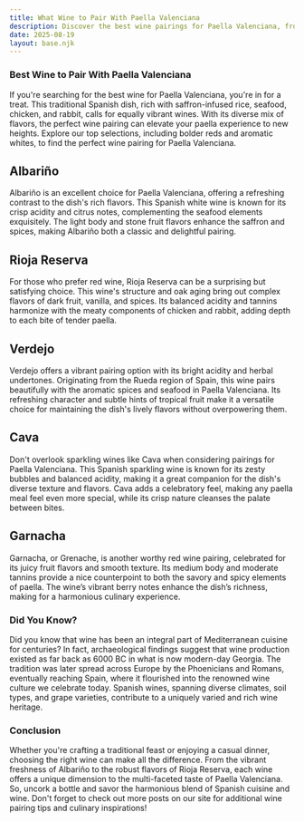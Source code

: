 ```yaml
---
title: What Wine to Pair With Paella Valenciana
description: Discover the best wine pairings for Paella Valenciana, from bold reds to crisp whites.
date: 2025-08-19
layout: base.njk
---
```


### Best Wine to Pair With Paella Valenciana

If you're searching for the best wine for Paella Valenciana, you're in for a treat. This traditional Spanish dish, rich with saffron-infused rice, seafood, chicken, and rabbit, calls for equally vibrant wines. With its diverse mix of flavors, the perfect wine pairing can elevate your paella experience to new heights. Explore our top selections, including bolder reds and aromatic whites, to find the perfect wine pairing for Paella Valenciana.

## Albariño

Albariño is an excellent choice for Paella Valenciana, offering a refreshing contrast to the dish's rich flavors. This Spanish white wine is known for its crisp acidity and citrus notes, complementing the seafood elements exquisitely. The light body and stone fruit flavors enhance the saffron and spices, making Albariño both a classic and delightful pairing.

## Rioja Reserva

For those who prefer red wine, Rioja Reserva can be a surprising but satisfying choice. This wine's structure and oak aging bring out complex flavors of dark fruit, vanilla, and spices. Its balanced acidity and tannins harmonize with the meaty components of chicken and rabbit, adding depth to each bite of tender paella.

## Verdejo

Verdejo offers a vibrant pairing option with its bright acidity and herbal undertones. Originating from the Rueda region of Spain, this wine pairs beautifully with the aromatic spices and seafood in Paella Valenciana. Its refreshing character and subtle hints of tropical fruit make it a versatile choice for maintaining the dish's lively flavors without overpowering them.

## Cava

Don't overlook sparkling wines like Cava when considering pairings for Paella Valenciana. This Spanish sparkling wine is known for its zesty bubbles and balanced acidity, making it a great companion for the dish's diverse texture and flavors. Cava adds a celebratory feel, making any paella meal feel even more special, while its crisp nature cleanses the palate between bites.

## Garnacha

Garnacha, or Grenache, is another worthy red wine pairing, celebrated for its juicy fruit flavors and smooth texture. Its medium body and moderate tannins provide a nice counterpoint to both the savory and spicy elements of paella. The wine’s vibrant berry notes enhance the dish’s richness, making for a harmonious culinary experience.

### Did You Know?

Did you know that wine has been an integral part of Mediterranean cuisine for centuries? In fact, archaeological findings suggest that wine production existed as far back as 6000 BC in what is now modern-day Georgia. The tradition was later spread across Europe by the Phoenicians and Romans, eventually reaching Spain, where it flourished into the renowned wine culture we celebrate today. Spanish wines, spanning diverse climates, soil types, and grape varieties, contribute to a uniquely varied and rich wine heritage.

### Conclusion

Whether you're crafting a traditional feast or enjoying a casual dinner, choosing the right wine can make all the difference. From the vibrant freshness of Albariño to the robust flavors of Rioja Reserva, each wine offers a unique dimension to the multi-faceted taste of Paella Valenciana. So, uncork a bottle and savor the harmonious blend of Spanish cuisine and wine. Don't forget to check out more posts on our site for additional wine pairing tips and culinary inspirations!